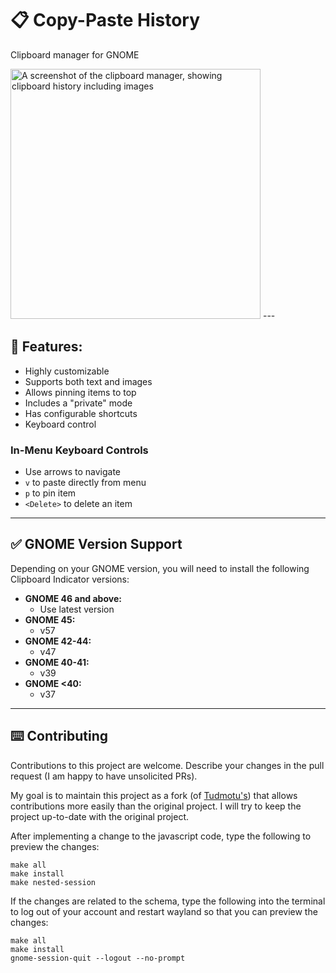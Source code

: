 # 📋 Copy-Paste History

Clipboard manager for GNOME

<img src="./screenshot.png" alt="A screenshot of the clipboard manager, showing clipboard history including images" width="400">
---

## 🧰 Features:

- Highly customizable
- Supports both text and images
- Allows pinning items to top
- Includes a "private" mode
- Has configurable shortcuts
- Keyboard control

### In-Menu Keyboard Controls

- Use arrows to navigate
- `v` to paste directly from menu
- `p` to pin item
- `<Delete>` to delete an item

---

## ✅ GNOME Version Support

Depending on your GNOME version, you will need to install the following Clipboard Indicator versions:

- **GNOME 46 and above:**
  - Use latest version
- **GNOME 45:**
  - v57
- **GNOME 42-44:**
  - v47
- **GNOME 40-41:**
  - v39
- **GNOME <40:**
  - v37

---

## ⌨️ Contributing

Contributions to this project are welcome. Describe your changes in the pull request (I am happy to have unsolicited PRs).

My goal is to maintain this project as a fork (of [Tudmotu's](https://github.com/Tudmotu/gnome-shell-extension-clipboard-indicator/blob/master/extension.js)) that allows contributions more easily than the original project. I will try to keep the project up-to-date with the original project.

After implementing a change to the javascript code, type the following to preview the changes: 
```
make all
make install
make nested-session
```

If the changes are related to the schema, type the following into the terminal to log out of your account and restart wayland so that you can preview the changes:
```
make all
make install
gnome-session-quit --logout --no-prompt
```
